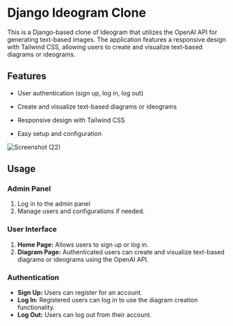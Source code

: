 # Django Ideogram Clone

This is a Django-based clone of Ideogram that utilizes the OpenAI API for generating text-based images. The application features a responsive design with Tailwind CSS, allowing users to create and visualize text-based diagrams or ideograms.

## Features

- User authentication (sign up, log in, log out)
  
- Create and visualize text-based diagrams or ideograms
  
- Responsive design with Tailwind CSS
  
- Easy setup and configuration

  
![Screenshot (22)](https://github.com/thenovember19th/ideogram/assets/97221801/b3c373fd-8bc8-4d83-9069-675f63fa10f9)


## Usage

### Admin Panel

1. Log in to the admin panel
2. Manage users and configurations if needed.

### User Interface

1. **Home Page:** Allows users to sign up or log in.
2. **Diagram Page:** Authenticated users can create and visualize text-based diagrams or ideograms using the OpenAI API.

### Authentication

- **Sign Up:** Users can register for an account.
- **Log In:** Registered users can log in to use the diagram creation functionality.
- **Log Out:** Users can log out from their account.

  
